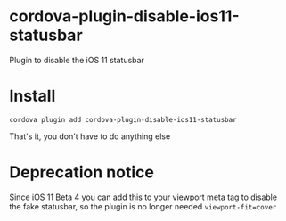 # cordova-plugin-disable-ios11-statusbar
Plugin to disable the iOS 11 statusbar

# Install
`cordova plugin add cordova-plugin-disable-ios11-statusbar`

That's it, you don't have to do anything else

# Deprecation notice
Since iOS 11 Beta 4 you can add this to your viewport meta tag to disable the fake statusbar, so the plugin is no longer needed
`viewport-fit=cover`

